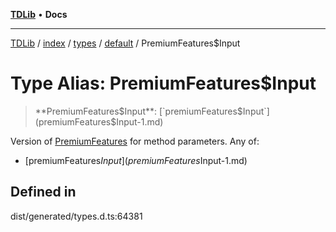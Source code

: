 [**TDLib**](../../../../../../README.md) • **Docs**

***

[TDLib](../../../../../../modules.md) / [index](../../../../../README.md) / [types](../../../README.md) / [default](../README.md) / PremiumFeatures$Input

# Type Alias: PremiumFeatures$Input

> **PremiumFeatures$Input**: [`premiumFeatures$Input`](premiumFeatures$Input-1.md)

Version of [PremiumFeatures](PremiumFeatures.md) for method parameters.
Any of:
- [premiumFeatures$Input](premiumFeatures$Input-1.md)

## Defined in

dist/generated/types.d.ts:64381
